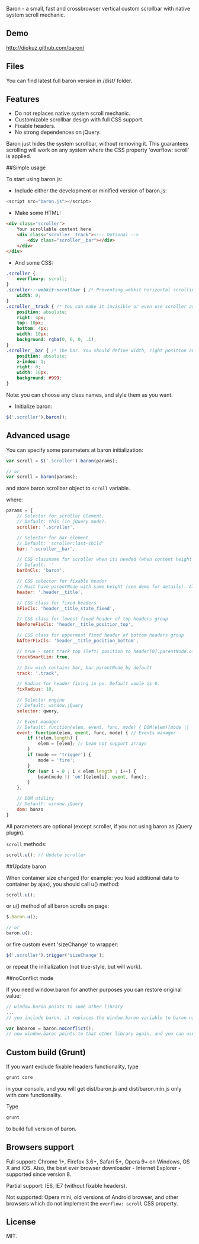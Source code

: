 Baron - a small, fast and crossbrowser vertical custom scrollbar with native system scroll mechanic.

## Demo

http://diokuz.github.com/baron/

## Files

You can find latest full baron version in /dist/ folder.

## Features

- Do not replaces native system scroll mechanic.
- Customizable scrollbar design with full CSS support.
- Fixable headers.
- No strong dependences on jQuery.

Baron just hides the system scrollbar, without removing it. This guarantees scrolling will work on any system where the CSS property 'overflow: scroll' is applied.

##Simple usage

To start using baron.js:

* Include either the development or minified version of baron.js:

```js
<script src="baron.js"></script>
```

* Make some HTML:

```html
<div class="scroller">
    Your scrollable content here
    <div class="scroller__track"><!-- Optional -->
        <div class="scroller__bar"></div>
    </div>
</div>
```

* And some CSS:

```css
.scroller {
    overflow-y: scroll;
}
.scroller::-webkit-scrollbar { /* Preventing webkit horizontal scrolling bug */
    width: 0;
}
.scroller__track { /* You can make it invisible or even use scroller as track */
    position: absolute;
    right: 4px;
    top: 10px;
    bottom: 4px;
    width: 10px;
    background: rgba(0, 0, 0, .1);
}
.scroller__bar { /* The bar. You should define width, right position and background */
    position: absolute;    
    z-index: 1;
    right: 0;
    width: 10px;
    background: #999;
}
```

Note: you can choose any class names, and slyle them as you want.

* Initialize baron:

```js
$('.scroller').baron();
```

## Advanced usage

You can specify some parameters at baron initialization:

```js
var scroll = $('.scroller').baron(params);

// or
var scroll = baron(params);
```

and store baron scrollbar object to `scroll` variable.

where:

```js
params = {
    // Selector for scroller element.
    // Default: this (in jQuery mode).
    scroller: '.scroller',

    // Selector for bar element
    // Default: 'scroller:last-child'
    bar: '.scroller__bar',

    // CSS classname for scroller when its needed (when content height above scroller heights)
    // Default: ''
    barOnCls: 'baron',

    // CSS selector for fixable header
    // Must have parentNode with same height (see demo for details). Also see trackSmartLim parameter.
    header: '.header__title',

    // CSS class for fixed headers
    hFixCls: 'header__title_state_fixed',

    // CSS class for lowest fixed header of top headers group
    hBeforeFixCls: 'header__title_position_top',

    // CSS class for uppermost fixed header of bottom headers group
    hAfterFixCls: 'header__title_position_bottom',

    // true - sets track top (left) position to header[0].parentNode.offsetHeight (offsetWidth)
    trackSmartLim: true,

    // Div wich contains bar, bar.parentNode by default
    track: '.track',

    // Radius for header fixing in px. Default vaule is 0.
    fixRadius: 10,

    // Selector engine
    // Default: window.jQuery
    selector: qwery,

    // Event manager
    // Default: function(elem, event, func, mode) { DOM(elem)[mode || 'on'](event, func); };
    event: function(elem, event, func, mode) { // Events manager
        if (!elem.length) {
            elem = [elem]; // bean not support arrays
        }
        if (mode == 'trigger') {
            mode = 'fire';
        }
        for (var i = 0 ; i < elem.length ; i++) {
            bean[mode || 'on'](elem[i], event, func);
        }
    },

    // DOM utility
    // Default: window.jQuery
    dom: bonzo
}
```

All parameters are optional (except scroller, if you not using baron as jQuery plugin).

`scroll` methods:

```js
scroll.u(); // Update scroller
```

##Update baron

When container size changed (for example: you load additional data to container by ajax), you should call u() method:

```js
scroll.u();
```

or u() method of all baron scrolls on page:

```js
$.baron.u();

// or
baron.u();
```

or fire custom event 'sizeChange' to wrapper:

```js
$('.scroller').trigger('sizeChange');
```

or repeat the initialization (not true-style, but will work).

##noConflict mode

If you need window.baron for another purposes you can restore original value:
```js
// window.baron points to some other library
...
// you include baron, it replaces the window.baron variable to baron namespace

var babaron = baron.noConflict();
// now window.baron points to that other library again, and you can use window.babaron.u() etc.
```

## Custom build (Grunt)

If you want exclude fixable headers functionality, type
```js
grunt core
```
in your console, and you will get dist/baron.js and dist/baron.min.js only with core functionality.

Type
```js
grunt
```
to build full version of baron.

## Browsers support

Full support: Chrome 1+, Firefox 3.6+, Safari 5+, Opera 9+ on Windows, OS X and iOS. Also, the best ever browser downloader - Internet Explorer - supported since version 8.

Partial support: IE6, IE7 (without fixable headers).

Not supported: Opera mini, old versions of Android browser, and other browsers which do not implement the `overflow: scroll` CSS property.

## License

MIT.